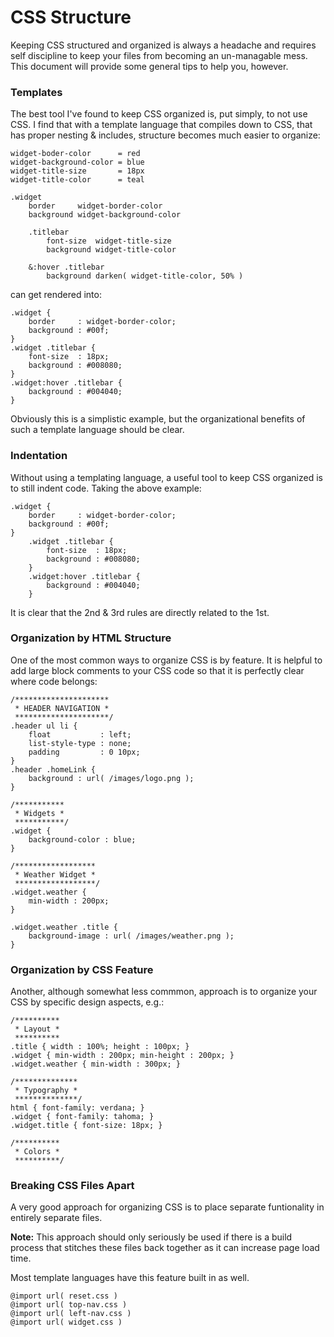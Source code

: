 # CSS Structure

Keeping CSS structured and organized is always a headache and requires self discipline to keep your files from becoming an un-managable mess.  This document will provide some general tips to help you, however.

### Templates

The best tool I've found to keep CSS organized is, put simply, to not use CSS.  I find that with a template language that compiles down to CSS, that has proper nesting & includes, structure becomes much easier to organize:

    widget-boder-color      = red
    widget-background-color = blue
    widget-title-size       = 18px
    widget-title-color      = teal
    
    .widget
        border     widget-border-color
        background widget-background-color
    
        .titlebar
            font-size  widget-title-size
            background widget-title-color
    
        &:hover .titlebar
            background darken( widget-title-color, 50% )

can get rendered into:

    .widget {
        border     : widget-border-color;
        background : #00f;
    }
    .widget .titlebar {
        font-size  : 18px;
        background : #008080;
    }
    .widget:hover .titlebar {
        background : #004040;
    }

Obviously this is a simplistic example, but the organizational benefits of such a template language should be clear.

### Indentation

Without using a templating language, a useful tool to keep CSS organized is to still indent code.  Taking the above example:

    .widget {
        border     : widget-border-color;
        background : #00f;
    }
        .widget .titlebar {
            font-size  : 18px;
            background : #008080;
        }
        .widget:hover .titlebar {
            background : #004040;
        }

It is clear that the 2nd & 3rd rules are directly related to the 1st.

### Organization by HTML Structure

One of the most common ways to organize CSS is by feature.  It is helpful to add large block comments to your CSS code so that it is perfectly clear where code belongs:

    /*********************
     * HEADER NAVIGATION *
     *********************/
    .header ul li {
        float           : left;
        list-style-type : none;
        padding         : 0 10px;
    }
    .header .homeLink {
        background : url( /images/logo.png );
    }

    /***********
     * Widgets *
     ***********/
    .widget {
        background-color : blue;
    }

    /******************
     * Weather Widget *
     ******************/
    .widget.weather {
        min-width : 200px;
    }

    .widget.weather .title {
        background-image : url( /images/weather.png );
    }

### Organization by CSS Feature

Another, although somewhat less commmon, approach is to organize your CSS by specific design aspects, e.g.:

    /**********
     * Layout *
     **********
    .title { width : 100%; height : 100px; }
    .widget { min-width : 200px; min-height : 200px; }
    .widget.weather { min-width : 300px; }

    /**************
     * Typography *
     **************/
    html { font-family: verdana; }
    .widget { font-family: tahoma; }
    .widget.title { font-size: 18px; }

    /**********
     * Colors *
     **********/

### Breaking CSS Files Apart

A very good approach for organizing CSS is to place separate funtionality in entirely separate files.

__Note:__ This approach should only seriously be used if there is a build process that stitches these files back together as it can increase page load time.

Most template languages have this feature built in as well.

    @import url( reset.css )
    @import url( top-nav.css )
    @import url( left-nav.css )
    @import url( widget.css )
